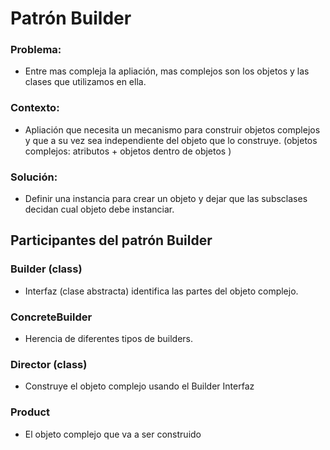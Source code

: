# Patrón Builder

### Problema:

* Entre mas compleja la apliación, mas complejos son los objetos y las clases que utilizamos en ella.

### Contexto:

* Apliación que necesita un mecanismo para construir objetos complejos y que a su vez sea independiente del objeto que lo construye.
(objetos complejos: atributos + objetos dentro de objetos )

### Solución:

* Definir una instancia para crear un objeto y dejar que las subsclases decidan cual objeto debe instanciar.


## Participantes del patrón Builder

### Builder (class)

* Interfaz (clase abstracta) identifica las partes del objeto complejo.

### ConcreteBuilder

* Herencia de diferentes tipos de builders.

### Director (class)

* Construye el objeto complejo usando el Builder Interfaz

### Product

* El objeto complejo que va a ser construido
